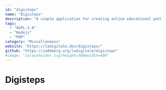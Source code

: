 ```yaml
---
id: "digisteps"
name: "Digisteps"
description: "A simple application for creating online educational paths (documentation in French)."
tags:
  - "AGPL-3.0"
  - "Nodejs"
  - "PHP"
category: "Miscellaneous"
website: "https://ladigitale.dev/digisteps/"
github: "https://codeberg.org/ladigitale/digisteps"
#image: "/placeholder.svg?height=300&width=400"
---
```


# Digisteps
